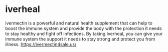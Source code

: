 # iverheal
ivermectin is a powerful and natural health supplement that can help to boost the immune system and provide the body with the protection it needs to stay healthy and fight off infections. By taking Iverheal, you can give your immune system the support it needs to stay strong and protect you from illness. https://ivermectin4sale.us/
